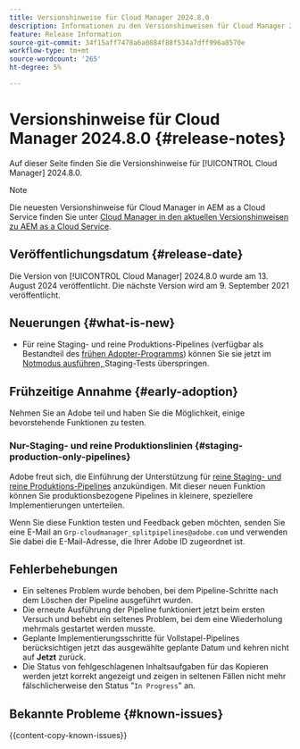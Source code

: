 ```yaml
---
title: Versionshinweise für Cloud Manager 2024.8.0
description: Informationen zu den Versionshinweisen für Cloud Manager 2024.8.0.
feature: Release Information
source-git-commit: 34f15aff7478a6a0884f88f534a7dff996a8570e
workflow-type: tm+mt
source-wordcount: '265'
ht-degree: 5%

---
```



# Versionshinweise für Cloud Manager 2024.8.0 {#release-notes}

Auf dieser Seite finden Sie die Versionshinweise für [!UICONTROL Cloud Manager] 2024.8.0.

>[!NOTE]
>
>Die neuesten Versionshinweise für Cloud Manager in AEM as a Cloud Service finden Sie unter [Cloud Manager in den aktuellen Versionshinweisen zu AEM as a Cloud Service](https://experienceleague.adobe.com/en/docs/experience-manager-cloud-service/content/release-notes/cloud-manager/current).

## Veröffentlichungsdatum {#release-date}

Die Version von [!UICONTROL Cloud Manager] 2024.8.0 wurde am 13. August 2024 veröffentlicht. Die nächste Version wird am 9. September 2021 veröffentlicht.

## Neuerungen {#what-is-new}

* Für reine Staging- und reine Produktions-Pipelines (verfügbar als Bestandteil des [frühen Adopter-Programms](#staging-production-only-pipelines)) können Sie sie jetzt im [Notmodus ausführen, ](/help/using/stage-prod-only.md#emergency-mode) Staging-Tests überspringen.

## Frühzeitige Annahme {#early-adoption}

Nehmen Sie an Adobe teil und haben Sie die Möglichkeit, einige bevorstehende Funktionen zu testen.

### Nur-Staging- und reine Produktionslinien {#staging-production-only-pipelines}

Adobe freut sich, die Einführung der Unterstützung für [reine Staging- und reine Produktions-Pipelines](/help/using/stage-prod-only.md) anzukündigen. Mit dieser neuen Funktion können Sie produktionsbezogene Pipelines in kleinere, speziellere Implementierungen unterteilen.

Wenn Sie diese Funktion testen und Feedback geben möchten, senden Sie eine E-Mail an `Grp-cloudmanager_splitpipelines@adobe.com` und verwenden Sie dabei die E-Mail-Adresse, die Ihrer Adobe ID zugeordnet ist.

## Fehlerbehebungen

* Ein seltenes Problem wurde behoben, bei dem Pipeline-Schritte nach dem Löschen der Pipeline ausgeführt wurden.
* Die erneute Ausführung der Pipeline funktioniert jetzt beim ersten Versuch und behebt ein seltenes Problem, bei dem eine Wiederholung mehrmals gestartet werden musste.
* Geplante Implementierungsschritte für Vollstapel-Pipelines berücksichtigen jetzt das ausgewählte geplante Datum und kehren nicht auf **Jetzt** zurück.
* Die Status von fehlgeschlagenen Inhaltsaufgaben für das Kopieren werden jetzt korrekt angezeigt und zeigen in seltenen Fällen nicht mehr fälschlicherweise den Status &quot;`In Progress`&quot; an.

## Bekannte Probleme {#known-issues}

{{content-copy-known-issues}}
